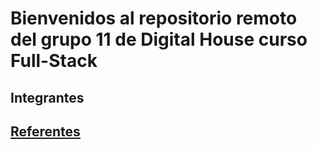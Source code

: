 # Bienvenidos al repositorio remoto del grupo 11 de Digital House curso Full-Stack 
## Integrantes
## [Referentes](./referentes.md)
